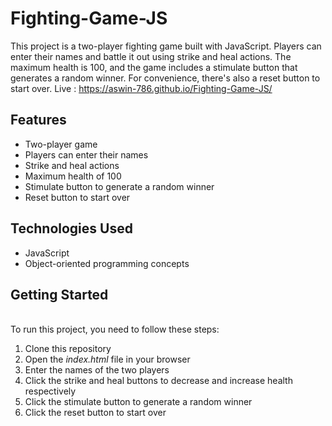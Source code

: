 # Fighting-Game-JS
This project is a two-player fighting game built with JavaScript. Players can enter their names and battle it out using strike and heal actions. The maximum health is 100, and the game includes a stimulate button that generates a random winner. For convenience, there's also a reset button to start over.
Live : https://aswin-786.github.io/Fighting-Game-JS/
<br>

<h2>Features</h2>
<ul>
  <li> Two-player game</li>
  <li> Players can enter their names</li>
  <li> Strike and heal actions</li>
  <li> Maximum health of 100</li>
  <li> Stimulate button to generate a random winner</li>
  <li> Reset button to start over</li>
</ul>

<h2>Technologies Used</h2>
<ul>
  <li> JavaScript</li>
  <li> Object-oriented programming concepts</li>
 </ul> 

<h2>Getting Started</h2><br>
To run this project, you need to follow these steps:<br>

<ol>
  <li> Clone this repository</li>
  <li> Open the <i>index.html</i> file in your browser</li>
  <li> Enter the names of the two players</li>
  <li> Click the strike and heal buttons to decrease and increase health respectively</li>
  <li> Click the stimulate button to generate a random winner</li>
  <li> Click the reset button to start over</li>
</ol>
